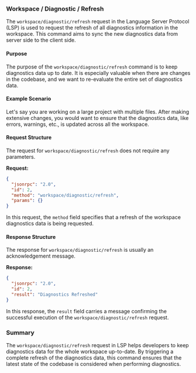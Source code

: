 ### Workspace / Diagnostic / Refresh

The `workspace/diagnostic/refresh` request in the Language Server Protocol (LSP) is used to request the refresh of all diagnostics information in the workspace. This command aims to sync the new diagnostics data from server side to the client side.

#### Purpose

The purpose of the `workspace/diagnostic/refresh` command is to keep diagnostics data up to date. It is especially valuable when there are changes in the codebase, and we want to re-evaluate the entire set of diagnostics data.

#### Example Scenario

Let's say you are working on a large project with multiple files. After making extensive changes, you would want to ensure that the diagnostics data, like errors, warnings, etc., is updated across all the workspace. 

#### Request Structure

The request for `workspace/diagnostic/refresh` does not require any parameters.

**Request:**

```json
{
  "jsonrpc": "2.0",
  "id": 2,
  "method": "workspace/diagnostic/refresh",
  "params": {}
}
```

In this request, the `method` field specifies that a refresh of the workspace diagnostics data is being requested.

#### Response Structure

The response for `workspace/diagnostic/refresh` is usually an acknowledgement message.

**Response:**

```json
{
  "jsonrpc": "2.0",
  "id": 2,
  "result": "Diagnostics Refreshed"
}
```

In this response, the `result` field carries a message confirming the successful execution of the `workspace/diagnostic/refresh` request.

### Summary

The `workspace/diagnostic/refresh` request in LSP helps developers to keep diagnostics data for the whole workspace up-to-date. By triggering a complete refresh of the diagnostics data, this command ensures that the latest state of the codebase is considered when performing diagnostics.